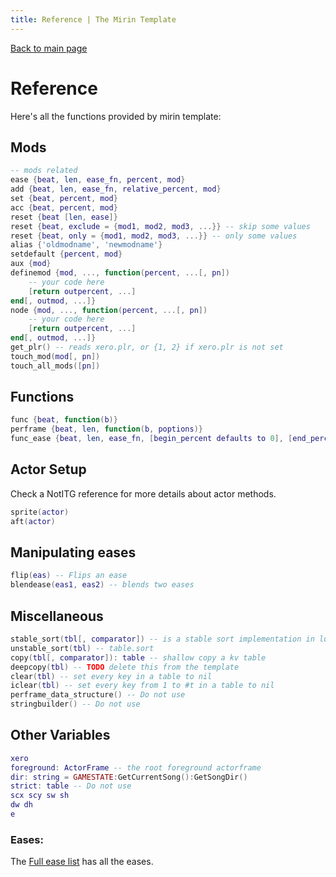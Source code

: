 ```yaml
---
title: Reference | The Mirin Template
---
```

[Back to main page](..)
# Reference
Here's all the functions provided by mirin template:
## Mods
```lua
-- mods related
ease {beat, len, ease_fn, percent, mod}
add {beat, len, ease_fn, relative_percent, mod}
set {beat, percent, mod}
acc {beat, percent, mod}
reset {beat [len, ease]}
reset {beat, exclude = {mod1, mod2, mod3, ...}} -- skip some values
reset {beat, only = {mod1, mod2, mod3, ...}} -- only some values
alias {'oldmodname', 'newmodname'}
setdefault {percent, mod}
aux {mod}
definemod {mod, ..., function(percent, ...[, pn])
    -- your code here
    [return outpercent, ...]
end[, outmod, ...]}
node {mod, ..., function(percent, ...[, pn])
    -- your code here
    [return outpercent, ...]
end[, outmod, ...]}
get_plr() -- reads xero.plr, or {1, 2} if xero.plr is not set
touch_mod(mod[, pn])
touch_all_mods([pn])
```
## Functions
```lua
func {beat, function(b)}
perframe {beat, len, function(b, poptions)}
func_ease {beat, len, ease_fn, [begin_percent defaults to 0], [end_percent defaults to 1], function(p) or 'actor:method']}
```
## Actor Setup
Check a NotITG reference for more details about actor methods.
```lua
sprite(actor)
aft(actor)
```

## Manipulating eases
```lua
flip(eas) -- Flips an ease
blendease(eas1, eas2) -- blends two eases
```
## Miscellaneous
```lua
stable_sort(tbl[, comparator]) -- is a stable sort implementation in lua
unstable_sort(tbl) -- table.sort
copy(tbl[, comparator]): table -- shallow copy a kv table
deepcopy(tbl) -- TODO delete this from the template
clear(tbl) -- set every key in a table to nil
iclear(tbl) -- set every key from 1 to #t in a table to nil
perframe_data_structure() -- Do not use
stringbuilder() -- Do not use
```
## Other Variables
```lua
xero
foreground: ActorFrame -- the root foreground actorframe
dir: string = GAMESTATE:GetCurrentSong():GetSongDir()
strict: table -- Do not use
scx scy sw sh
dw dh
e
```
### Eases:
The [Full ease list](eases.md) has all the eases.

